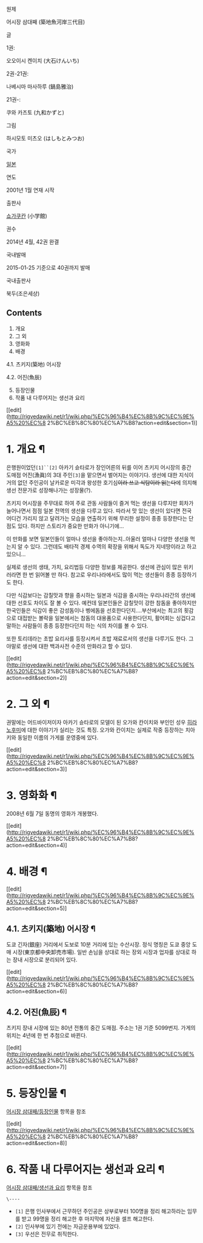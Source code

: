 원제

어시장 삼대째 (築地魚河岸三代目)

글

1권:

오오이시 켄이치 (大石けんいち)

2권-21권:

나베시마 마사하루 (鍋島雅治)

21권-:

쿠와 카즈토 (九和かずと)

그림

하시모토 미츠오 (はしもとみつお)

국가

[일본](%EC%9D%BC%EB%B3%B8.md)

연도

2001년 1월 연재 시작

출판사

[쇼가쿠칸](%EC%87%BC%EA%B0%80%EC%BF%A0%EC%B9%B8.md) (小学館)

권수

2014년 4월, 42권 완결

국내발매

2015-01-25 기준으로 40권까지 발매

국내출판사

북두(조은세상)

  

## Contents

    

1. 개요 
2. 그 외 
3. 영화화 
4. 배경 
    

4.1. 츠키지(築地) 어시장

4.2. 어진(魚辰)

5. 등장인물 
6. 작품 내 다루어지는 생선과 요리 

[[edit](http://rigvedawiki.net/r1/wiki.php/%EC%96%B4%EC%8B%9C%EC%9E%A5%20%EC%8
2%BC%EB%8C%80%EC%A7%B8?action=edit&section=1)]

# 1. 개요 ¶

은행원이었던`[1]``[2]` 아카기 슌타로가 장인어른의 뒤를 이어 츠키지 어시장의 중간 도매점 어진(漁眞)의 3대 주인`[3]`을 맡으면서
벌어지는 이야기다. 생선에 대한 지식이 거의 없던 주인공이 날카로운 미각과 왕성한 호기심<del>이라 쓰고 식탐이라 읽는다</del>에
의지해 생선 전문가로 성장해나가는 성장물(?).

  

츠키지 어시장을 주무대로 하여 주로 관동 사람들이 즐겨 먹는 생선을 다루지만 회차가 늘어나면서 점점 일본 전역의 생선을 다루고 있다. 따라서
맛 있는 생선이 있다면 전국 어디건 가리지 않고 달려가는 모습을 연출하기 위해 무리한 설정이 종종 등장한다는 단점도 있다. 하지만 스토리가
중요한 만화가 아니기에...

  

이 만화를 보면 일본인들이 얼마나 생선을 좋아하는지..아울러 얼마나 다양한 생선을 먹는지 알 수 있다. 그런데도 배타적 경제 수역의 확장을
위해서 독도가 지네땅이라고 하고 있으니...

  

실제로 생선의 생태, 가치, 요리법등 다양한 정보를 제공한다. 생선에 관심이 많은 위키러라면 한 번 읽어볼 만 하다. 참고로 우리나라에서도
많이 먹는 생선들이 종종 등장하기도 한다.

  

다만 식감보다는 감칠맛과 향을 중시하는 일본과 식감을 중시하는 우리나라간의 생선에 대한 선호도 차이도 잘 볼 수 있다. 예컨데 일본인들은
감칠맛이 강한 참돔을 좋아하지만 한국인들은 식감이 좋은 감성돔이나 벵에돔을 선호한다던지....부산에서는 최고의 횟감으로 대접받는 볼락을
일본에서는 참돔의 대용품으로 사용한다던지, 활어회는 싱겁다고 말하는 사람들이 종종 등장한다던지 하는 식의 차이를 볼 수 있다.

  

또한 토리데라는 초밥 요리사를 등장시켜서 초밥 재료로서의 생선을 다루기도 한다. 그야말로 생선에 대한 백과사전 수준의 만화라고 할 수 있다.

[[edit](http://rigvedawiki.net/r1/wiki.php/%EC%96%B4%EC%8B%9C%EC%9E%A5%20%EC%8
2%BC%EB%8C%80%EC%A7%B8?action=edit&section=2)]

# 2. 그 외 ¶

권말에는 어드바이저이자 아카기 슌타로의 모델이 된 오가와 칸이치와 부인인 성우 [히라노후미](%ED%9E%88%EB%9D%BC%EB%85%B8%20%ED%9B%84%EB%AF%B8.md)에 대한 이야기가 실리는 것도
특징. 오가와 칸이치는 실제로 작중 등장하는 치아키와 동일한 이름의 가게를 운영중에 있다.

[[edit](http://rigvedawiki.net/r1/wiki.php/%EC%96%B4%EC%8B%9C%EC%9E%A5%20%EC%8
2%BC%EB%8C%80%EC%A7%B8?action=edit&section=3)]

# 3. 영화화 ¶

2008년 6월 7일 동명의 영화가 개봉했다.

[[edit](http://rigvedawiki.net/r1/wiki.php/%EC%96%B4%EC%8B%9C%EC%9E%A5%20%EC%8
2%BC%EB%8C%80%EC%A7%B8?action=edit&section=4)]

# 4. 배경 ¶

[[edit](http://rigvedawiki.net/r1/wiki.php/%EC%96%B4%EC%8B%9C%EC%9E%A5%20%EC%8
2%BC%EB%8C%80%EC%A7%B8?action=edit&section=5)]

## 4.1. 츠키지(築地) 어시장 ¶

도쿄 긴자(銀座) 거리에서 도보로 10분 거리에 있는 수산시장. 정식 명칭은 도쿄 중앙 도매 시장(東京都中央卸売市場). 일반 손님을 상대로
하는 장외 시장과 업자를 상대로 하는 장내 시장으로 분리되어 있다.

[[edit](http://rigvedawiki.net/r1/wiki.php/%EC%96%B4%EC%8B%9C%EC%9E%A5%20%EC%8
2%BC%EB%8C%80%EC%A7%B8?action=edit&section=6)]

## 4.2. 어진(魚辰) ¶

츠키지 장내 시장에 있는 80년 전통의 중간 도매점. 주소는 1권 기준 5099번지. 가게의 위치는 4년에 한 번 추첨으로 바뀐다.

[[edit](http://rigvedawiki.net/r1/wiki.php/%EC%96%B4%EC%8B%9C%EC%9E%A5%20%EC%8
2%BC%EB%8C%80%EC%A7%B8?action=edit&section=7)]

# 5. 등장인물 ¶

[어시장 삼대째/등장인물](%EC%96%B4%EC%8B%9C%EC%9E%A5%20%EC%82%BC%EB%8C%80%EC%A7%B8/%EB%93%B1%EC%9E%A5%EC%9D%B8%EB%AC%BC.md) 항목을 참조

[[edit](http://rigvedawiki.net/r1/wiki.php/%EC%96%B4%EC%8B%9C%EC%9E%A5%20%EC%8
2%BC%EB%8C%80%EC%A7%B8?action=edit&section=8)]

# 6. 작품 내 다루어지는 생선과 요리 ¶

[어시장 삼대째/생선과 요리](%EC%96%B4%EC%8B%9C%EC%9E%A5%20%EC%82%BC%EB%8C%80%EC%A7%B8/%EC%83%9D%EC%84%A0%EA%B3%BC%20%EC%9A%94%EB%A6%AC.md) 항목을 참조

`\----`

  * `[1]` 은행 인사부에서 근무하던 주인공은 상부로부터 100명을 정리 해고하라는 임무를 받고 99명을 정리 해고한 후 마지막에 자신을 셀프 해고한다.
  * `[2]` 인사부에 있기 전에는 자금운용부에 있었다.
  * `[3]` 우선은 전무로 취직한다.


